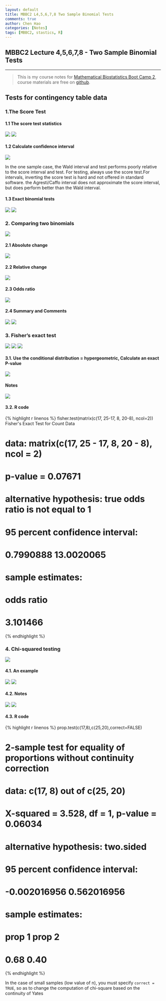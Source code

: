```yaml
---
layout: default
title: MBBC2 L4,5,6,7,8 Two Sample Binomial Tests
comments: true
author: Chen Hao
categories: [Notes]
tags: [MBBC2, stastics, R]
---
```



## MBBC2 Lecture 4,5,6,7,8 - Two Sample Binomial Tests
---


>This is my course notes for [Mathematical Biostatistics Boot Camp 2](https://www.coursera.org/learn/biostatistics-2/home/welcome), course materials are free on [github](https://github.com/bcaffo/MathematicsBiostatisticsBootCamp2).

## Tests for contingency table data

### 1.The Score Test

#### 1.1 The score test statistics

![](/images/MBBC2_L456/1.png)
![](/images/MBBC2_L456/2.png)

#### 1.2 Calculate confidence interval

![](/images/MBBC2_L456/3.png)

In the one sample case, the Wald interval and test performs poorly relative to the score interval and test. For testing, always use the score test.For intervals, inverting the score test is hard and not offered in standard software. the Agresti/Caffo interval does not approximate the score interval, but does perform better than the Wald interval.

#### 1.3 Exact binomial tests
![](/images/MBBC2_L456/3_1.png)
![](/images/MBBC2_L456/3_2.png)

### 2. Comparing two binomials 

![](/images/MBBC2_L456/4.png)

#### 2.1 Absolute change

![](/images/MBBC2_L456/5.png)

#### 2.2 Relative change

![](/images/MBBC2_L456/6.png)

#### 2.3 Odds ratio

![](/images/MBBC2_L456/7.png)

#### 2.4 Summary and Comments

![](/images/MBBC2_L456/8.png)
![](/images/MBBC2_L456/9.png)


### 3. Fisher’s exact test

![](/images/MBBC2_L456/10.png)
![](/images/MBBC2_L456/11.png)
![](/images/MBBC2_L456/12.png)

#### 3.1. Use the conditional distribution = hypergeometric, Calculate an exact P-value
![](/images/MBBC2_L456/13.png)

#### Notes
![](/images/MBBC2_L456/14.png)

#### 3.2. R code
{% highlight r linenos %}
fisher.test(matrix(c(17, 25-17, 8, 20-8), ncol=2))
    Fisher's Exact Test for Count Data
# data:  matrix(c(17, 25 - 17, 8, 20 - 8), ncol = 2)
# p-value = 0.07671
# alternative hypothesis: true odds ratio is not equal to 1
# 95 percent confidence interval:
#   0.7990888 13.0020065
# sample estimates:
# odds ratio 
#   3.101466 
{% endhighlight %}



### 4. Chi-squared testing

![](/images/MBBC2_L456/15.png)

#### 4.1. An example
![](/images/MBBC2_L456/16.png)
![](/images/MBBC2_L456/17.png)

#### 4.2. Notes
![](/images/MBBC2_L456/18.png)
![](/images/MBBC2_L456/19.png)

#### 4.3. R code
{% highlight r linenos %}
prop.test(c(17,8),c(25,20),correct=FALSE)
# 
#     2-sample test for equality of proportions without continuity correction
# 
# data:  c(17, 8) out of c(25, 20)
# X-squared = 3.528, df = 1, p-value = 0.06034
# alternative hypothesis: two.sided
# 95 percent confidence interval:
#  -0.002016956  0.562016956
# sample estimates:
# prop 1 prop 2 
#   0.68   0.40 
{% endhighlight %}

In the case of small samples (low value of n), you must specify `correct = TRUE`, so as to change the computation of chi-square based on the continuity of Yates




